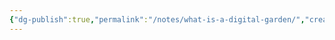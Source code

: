 ```yaml
---
{"dg-publish":true,"permalink":"/notes/what-is-a-digital-garden/","created":"2025-07-22T18:28:25.330+01:00","updated":"2025-07-22T20:13:04.658+01:00"}
---
```


